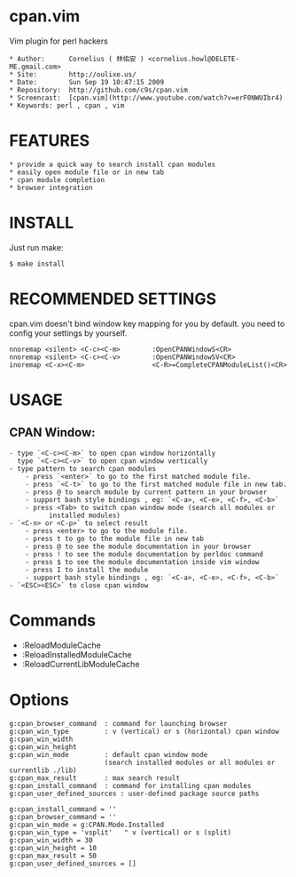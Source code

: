cpan.vim
========

Vim plugin for perl hackers

    * Author:      Cornelius ( 林佑安 ) <cornelius.howl@DELETE-ME.gmail.com>
    * Site:        http://oulixe.us/
    * Date:        Sun Sep 19 10:47:15 2009
    * Repository:  http://github.com/c9s/cpan.vim
    * Screencast:  [cpan.vim](http://www.youtube.com/watch?v=erF0NWUIbr4)
    * Keywords: perl , cpan , vim

FEATURES
========
    * provide a quick way to search install cpan modules
    * easily open module file or in new tab
    * cpan module completion
    * browser integration


INSTALL
=========

Just run make:

    $ make install

RECOMMENDED SETTINGS
====================

cpan.vim doesn't bind window key mapping for you by default. you need to config your 
settings by yourself.

    nnoremap <silent> <C-c><C-m>        :OpenCPANWindowS<CR>
    nnoremap <silent> <C-c><C-v>        :OpenCPANWindowSV<CR>
    inoremap <C-x><C-m>                 <C-R>=CompleteCPANModuleList()<CR>

USAGE
=========

CPAN Window:
------------
    - type `<C-c><C-m>` to open cpan window horizontally
      type `<C-c><C-v>` to open cpan window vertically
    - type pattern to search cpan modules
        - press `<enter>` to go to the first matched module file.
        - press `<C-t>` to go to the first matched module file in new tab.
        - press @ to search module by current pattern in your browser
        - support bash style bindings , eg: `<C-a>, <C-e>, <C-f>, <C-b>`
        - press <Tab> to switch cpan window mode (search all modules or
              installed modules)
    - `<C-n> or <C-p>` to select result
        - press <enter> to go to the module file.
        - press t to go to the module file in new tab
        - press @ to see the module documentation in your browser
        - press ! to see the module documentation by perldoc command
        - press $ to see the module documentation inside vim window
        - press I to install the module
        - support bash style bindings , eg: `<C-a>, <C-e>, <C-f>, <C-b>`
    - `<ESC><ESC>` to close cpan window


Commands
========

   - :ReloadModuleCache 
   - :ReloadInstalledModuleCache 
   - :ReloadCurrentLibModuleCache 

Options
==============

    g:cpan_browser_command  : command for launching browser
    g:cpan_win_type         : v (vertical) or s (horizontal) cpan window
    g:cpan_win_width     
    g:cpan_win_height     
    g:cpan_win_mode         : default cpan window mode 
                            (search installed modules or all modules or currentlib ./lib)
    g:cpan_max_result       : max search result
    g:cpan_install_command  : command for installing cpan modules
    g:cpan_user_defined_sources : user-defined package source paths

    g:cpan_install_command = ''
    g:cpan_browser_command = ''
    g:cpan_win_mode = g:CPAN.Mode.Installed
    g:cpan_win_type = 'vsplit'   " v (vertical) or s (split)
    g:cpan_win_width = 30
    g:cpan_win_height = 10
    g:cpan_max_result = 50
    g:cpan_user_defined_sources = []

